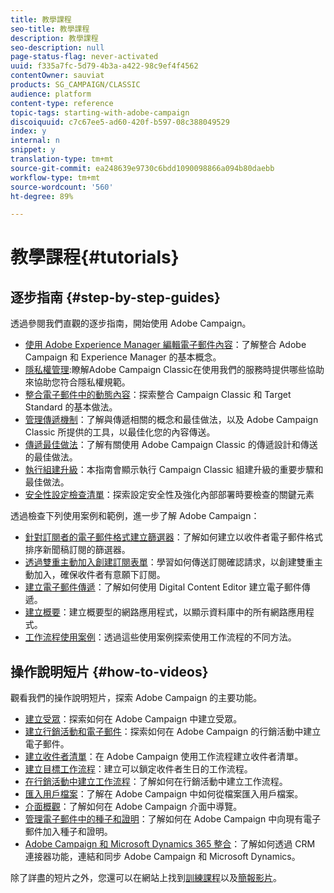 ```yaml
---
title: 教學課程
seo-title: 教學課程
description: 教學課程
seo-description: null
page-status-flag: never-activated
uuid: f335a7fc-5d79-4b3a-a422-98c9ef4f4562
contentOwner: sauviat
products: SG_CAMPAIGN/CLASSIC
audience: platform
content-type: reference
topic-tags: starting-with-adobe-campaign
discoiquuid: c7c67ee5-ad60-420f-b597-08c388049529
index: y
internal: n
snippet: y
translation-type: tm+mt
source-git-commit: ea248639e9730c6bdd1090098866a094b80daebb
workflow-type: tm+mt
source-wordcount: '560'
ht-degree: 89%

---
```



# 教學課程{#tutorials}

## 逐步指南 {#step-by-step-guides}

透過參閱我們直觀的逐步指南，開始使用 Adobe Campaign。

* [使用 Adobe Experience Manager 編輯電子郵件內容](https://helpx.adobe.com/campaign/kb/acc-aem.html)：了解整合 Adobe Campaign 和 Experience Manager 的基本概念。
* [隱私權管理](https://helpx.adobe.com/tw/campaign/kb/acc-privacy.html):瞭解Adobe Campaign Classic在使用我們的服務時提供哪些協助來協助您符合隱私權規範。
* [整合電子郵件中的動態內容](https://docs.adobe.com/content/help/en/campaign-classic/using/integrating-with-adobe-experience-cloud/adobe-target/inserting-a-dynamic-image.html)：探索整合 Campaign Classic 和 Target Standard 的基本做法。
* [管理傳遞機制](../../delivery/using/deliverability-key-points.md)：了解與傳遞相關的概念和最佳做法，以及 Adobe Campaign Classic 所提供的工具，以最佳化您的內容傳送。
* [傳遞最佳做法](../../delivery/using/delivery-best-practices.md)：了解有關使用 Adobe Campaign Classic 的傳遞設計和傳送的最佳做法。
* [執行組建升級](https://helpx.adobe.com/tw/campaign/kb/acc-build-upgrade.html)：本指南會顯示執行 Campaign Classic 組建升級的重要步驟和最佳做法。
* [安全性設定檢查清單](https://helpx.adobe.com/tw/campaign/kb/acc-security.html)：探索設定安全性及強化內部部署時要檢查的關鍵元素

透過檢查下列使用案例和範例，進一步了解 Adobe Campaign：

* [針對訂閱者的電子郵件格式建立篩選器](../../platform/using/use-case.md#creating-a-filter-on-the-email-format-of-subscribers)：了解如何建立以收件者電子郵件格式排序新聞稿訂閱的篩選器。
* [透過雙重主動加入創建訂閱表單](../../web/using/use-cases--web-forms.md#create-a-subscription--form-with-double-opt-in)：學習如何傳送訂閱確認請求，以創建雙重主動加入，確保收件者有意願下訂閱。
* [建立電子郵件傳遞](../../web/using/use-case--creating-an-email-delivery.md)：了解如何使用 Digital Content Editor 建立電子郵件傳遞。
* [建立概要](../../web/using/use-cases--creating-overviews.md)：建立概要型的網路應用程式，以顯示資料庫中的所有網路應用程式。
* [工作流程使用案例](../../workflow/using/about-workflow-use-cases.md)：透過這些使用案例探索使用工作流程的不同方法。

## 操作說明短片 {#how-to-videos}

觀看我們的操作說明短片，探索 Adobe Campaign 的主要功能。

* [建立受眾](https://docs.adobe.com/content/help/en/campaign-learn/campaign-classic-tutorials/getting-started/creating-a-list-of-recipients.html)：探索如何在 Adobe Campaign 中建立受眾。
* [建立行銷活動和電子郵件](https://docs.adobe.com/content/help/en/campaign-learn/campaign-classic-tutorials/getting-started/creating-a-campaign-and-an-email.html)：探索如何在 Adobe Campaign 的行銷活動中建立電子郵件。
* [建立收件者清單](https://docs.adobe.com/content/help/en/campaign-learn/campaign-classic-tutorials/getting-started/creating-a-list-of-recipients.html)：在 Adobe Campaign 使用工作流程建立收件者清單。
* [建立目標工作流程](https://docs.adobe.com/content/help/en/campaign-learn/campaign-classic-tutorials/getting-started/creating-a-targeting-workflow.html)：建立可以鎖定收件者生日的工作流程。
* [在行銷活動中建立工作流程](https://docs.adobe.com/content/help/en/campaign-learn/campaign-classic-tutorials/getting-started/creating-a-workflow.html)：了解如何在行銷活動中建立工作流程。
* [匯入用戶檔案](https://docs.adobe.com/content/help/en/campaign-learn/campaign-classic-tutorials/getting-started/importing-profiles.html)：了解在 Adobe Campaign 中如何從檔案匯入用戶檔案。
* [介面概觀](https://docs.adobe.com/content/help/en/campaign-learn/campaign-classic-tutorials/getting-started/interface-overview.html)：了解如何在 Adobe Campaign 介面中導覽。
* [管理電子郵件中的種子和證明](https://docs.adobe.com/content/help/en/campaign-learn/campaign-classic-tutorials/getting-started/managing-seed-and-proofs.html)：了解如何在 Adobe Campaign 中向現有電子郵件加入種子和證明。
* [Adobe Campaign 和 Microsoft Dynamics 365 整合](https://docs.adobe.com/content/help/en/campaign-learn/campaign-classic-tutorials/integrating/dynamics365-integration.html)：了解如何透過 CRM 連接器功能，連結和同步 Adobe Campaign 和 Microsoft Dynamics。

除了詳盡的短片之外，您還可以在網站上找到[訓練課程](https://learning.adobe.com/catalog.html)以及[簡報影片](https://www.adobe.com/training/video.html)。

